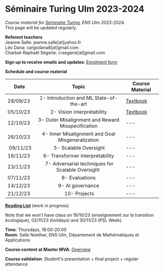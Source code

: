 # Séminaire Turing Ulm 2023-2024

*Course material for [Séminaire Turing](https://diplome.di.ens.fr/catalog_fr.html), ENS Ulm 2023-2024.*\
This page will be updated regularly.


**Referent teachers**\
Jeanne Salle: jeanne.salle[at]yahoo.fr\
Léo Dana: cargodana8[at]gmail.com\
Charbel-Raphaël Ségerie: crsegerie[at]gmail.com

**Sign up to receive emails and updates**: [Enrolment form](https://forms.gle/GC42zeR7HQR7DZ8B8)

**Schedule and course material**

| Date     |      Topic    |  Course Material  |
|----------|:-------------:|------|
| 28/09/23 | 1- Introduction and ML State-of-the-art | [Textbook](https://docs.google.com/document/d/12dEjesnosrTmOoHifXFL8SHa5CuOYrHc9kP5HW0BTf4/edit?usp=sharing) |
| 05/10/23 | 2- Vision interpretability | [Textbook](https://github.com/jeanne-s/Seminaire_Turing_2023/blob/main/Vision_Interpretability_Introduction.pdf) |
| 12/10/23 | 3- Outer Misalignment and Reward Misspecification | --- |
| 26/10/23 | 4- Inner Misalignment and Goal Misgeneralization | --- |
| 09/11/23 | 5- Scalable Oversight | --- |
| 16/11/23 | 6- Transformer interpretability | --- |
| 23/11/23 | 7- Adversarial techniques for Scalable Oversight | --- |
| 07/11/23 | 8- Evaluations | --- |
| 14/12/23 | 9- AI governance | --- |
| 21/12/23 | 10- Projects | --- |

[**Reading List**](https://docs.google.com/document/d/15vIU5i2Vp_6qhhbowNu4E0DUSQTVrA93LXqaDnqWI4w/edit?usp=sharing) (work in progress)

Note that we won't have class on 19/10/23 (enseignement sur la transition écologique), 02/11/23 (holidays) and  30/11/23 (PSL Week).

**Time**: Thursdays, 18:00-20:00\
**Room**: Salle Noether, ENS Ulm, Département de Mathématiques et Applications


**Course content at Master MVA**: [Overview](https://www.master-mva.com/cours/seminaire-turing/)

**Course validation**: Student's presentation + final project + regular attendance
